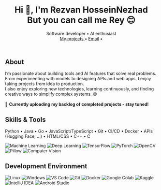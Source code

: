   <header>
    <div>
      <h1>Hi 👋, I'm Rezvan HosseinNezhad <br> But you can call me <strong>Rey</strong> 😊
      </h1>
      <div class="tag">Software developer • AI enthusiast </div>
      <div>
        <a href="https://github.com/Rzvn-HN?tab=repositories">My projects </a> •
        <a href="mailto:Rzvn.hn@gmail.com">Email</a> •
      </div>
    </div>
  </header>

  <section>
    <h2>About</h2>
    <p>
      I’m passionate about building tools and AI features that solve real problems. From experimenting with models to designing APIs and web apps, I enjoy taking projects from idea to production. <br> 
      I also enjoy exploring new technologies, learning continuously, and finding creative ways to simplify complex systems. 😄
      <br><br>
      🚀 <strong>Currently uploading my backlog of completed projects - stay tuned!</strong>
    </p>
  </section>


<section>
  <h2>Skills & Tools</h2>

  Python • Java • Go • JavaScript/TypeScript • Git • CI/CD • Docker • APIs (Hugging Face, ...) • HTML/CSS • C++ • C <br>
  
  ![Machine Learning](https://img.shields.io/badge/Machine%20Learning-F7931E?style=for-the-badge&logo=machinelearning&logoColor=white)
  ![Deep Learning](https://img.shields.io/badge/Deep%20Learning-FF6F61?style=for-the-badge&logo=deeplearning&logoColor=white)
  ![TensorFlow](https://img.shields.io/badge/TensorFlow-FF6F00?style=for-the-badge&logo=tensorflow&logoColor=white)
  ![PyTorch](https://img.shields.io/badge/PyTorch-EE4C2C?style=for-the-badge&logo=pytorch&logoColor=white)
  ![OpenCV](https://img.shields.io/badge/OpenCV-5C3EE8?style=for-the-badge&logo=opencv&logoColor=white)
  ![Pillow](https://img.shields.io/badge/Pillow-FFB532?style=for-the-badge&logo=pillow&logoColor=white)
  ![Computer Vision](https://img.shields.io/badge/Computer%20Vision-00C1D4?style=for-the-badge&logo=computervision&logoColor=white)
</section>

  
<section>
  <h2>Development Environment</h2>

  ![Linux](https://img.shields.io/badge/Linux-FCC624?style=for-the-badge&logo=linux&logoColor=black)
  ![Windows](https://img.shields.io/badge/Windows-0078D6?style=for-the-badge&logo=windows&logoColor=white)
  ![VS Code](https://img.shields.io/badge/VS%20Code-0078D4?style=for-the-badge&logo=visualstudiocode&logoColor=white)
  ![Git](https://img.shields.io/badge/Git-F05033?style=for-the-badge&logo=git&logoColor=white)
  ![Docker](https://img.shields.io/badge/Docker-2496ED?style=for-the-badge&logo=docker&logoColor=white)
  ![Google Colab](https://img.shields.io/badge/Google%20Colab-F9AB00?style=for-the-badge&logo=googlecolab&logoColor=white)
  ![Kaggle](https://img.shields.io/badge/Kaggle-20BEFF?style=for-the-badge&logo=kaggle&logoColor=white)
  ![IntelliJ IDEA](https://img.shields.io/badge/IntelliJ%20IDEA-000000?style=for-the-badge&logo=intellijidea&logoColor=white)
  ![Android Studio](https://img.shields.io/badge/Android%20Studio-3DDC84?style=for-the-badge&logo=androidstudio&logoColor=white)
</section>


</body>
</html>


